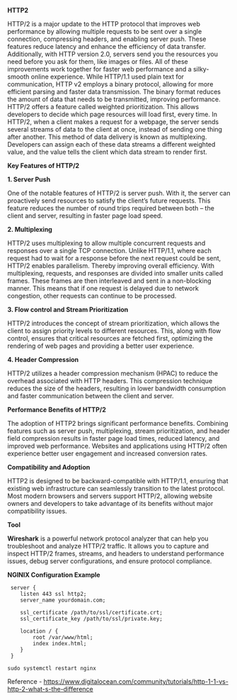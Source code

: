 **HTTP2**

HTTP/2 is a major update to the HTTP protocol that improves web performance by allowing multiple requests to be sent over a single connection, compressing headers, and enabling server push. These features reduce latency and enhance the efficiency of data transfer. Additionally, with HTTP version 2.0, servers send you the resources you need before you ask for them, like images or files. All of these improvements work together for faster web performance and a silky-smooth online experience.
While HTTP/1.1 used plain text for communication, HTTP v2 employs a binary protocol, allowing for more efficient parsing and faster data transmission. The binary format reduces the amount of data that needs to be transmitted, improving performance.
HTTP/2 offers a feature called weighted prioritization. This allows developers to decide which page resources will load first, every time. In HTTP/2, when a client makes a request for a webpage, the server sends several streams of data to the client at once, instead of sending one thing after another. This method of data delivery is known as multiplexing. Developers can assign each of these data streams a different weighted value, and the value tells the client which data stream to render first.

**Key Features of HTTP/2**

  **1. Server Push**
  
  One of the notable features of HTTP/2 is server push. With it, the server can proactively send resources to satisfy the client’s future requests.      This feature reduces the number of round trips required between both – the client and server, resulting in faster page load speed.

  **2. Multiplexing**
  
  HTTP/2 uses multiplexing to allow multiple concurrent requests and responses over a single TCP connection. Unlike HTTP/1.1, where each request had     to wait for a response before the next request could be sent, HTTP/2 enables parallelism. Thereby improving overall efficiency. With multiplexing,     requests, and responses are divided into smaller units called frames. These frames are then interleaved and sent in a non-blocking manner. This        means that if one request is delayed due to network congestion, other requests can continue to be processed.

  **3. Flow control and Stream Prioritization**
  
  HTTP/2 introduces the concept of stream prioritization, which allows the client to assign priority levels to different resources. This, along        with flow control, ensures that critical resources are fetched first, optimizing the rendering of web pages and providing a better user experience.

  **4. Header Compression**

  HTTP/2 utilizes a header compression mechanism (HPAC) to reduce the overhead associated with HTTP headers. This compression technique reduces the size of the headers, resulting in lower bandwidth consumption and faster communication between the client and server.

  **Performance Benefits of HTTP/2**
  
The adoption of HTTP2 brings significant performance benefits. Combining features such as server push, multiplexing, stream prioritization, and header field compression results in faster page load times, reduced latency, and improved web performance. Websites and applications using HTTP/2 often experience better user engagement and increased conversion rates.

**Compatibility and Adoption**

HTTP2 is designed to be backward-compatible with HTTP/1.1, ensuring that existing web infrastructure can seamlessly transition to the latest protocol. Most modern browsers and servers support HTTP/2, allowing website owners and developers to take advantage of its benefits without major compatibility issues.

**Tool**

**Wireshark** is a powerful network protocol analyzer that can help you troubleshoot and analyze HTTP/2 traffic. It allows you to capture and inspect HTTP/2 frames, streams, and headers to understand performance issues, debug server configurations, and ensure protocol compliance.

**NGINIX Configuration Example**
````
 server {
    listen 443 ssl http2;
    server_name yourdomain.com;

    ssl_certificate /path/to/ssl/certificate.crt;
    ssl_certificate_key /path/to/ssl/private.key;

    location / {
        root /var/www/html;
        index index.html;
    }
 }
````
````
sudo systemctl restart nginx
````

Reference - https://www.digitalocean.com/community/tutorials/http-1-1-vs-http-2-what-s-the-difference



